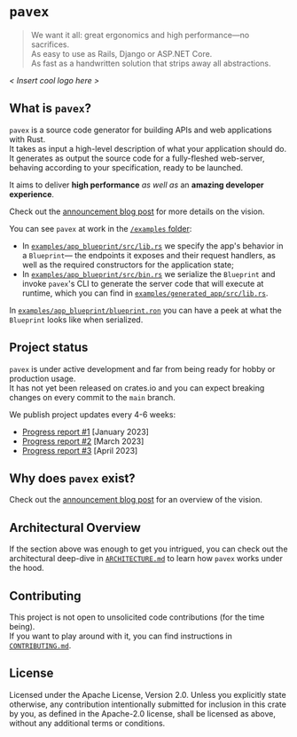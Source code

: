 # `pavex`

> We want it all: great ergonomics and high performance—no sacrifices.  
> As easy to use as Rails, Django or ASP.NET Core.  
> As fast as a handwritten solution that strips away all abstractions.

_< Insert cool logo here >_

## What is `pavex`?

`pavex` is a source code generator for building APIs and web applications with Rust.  
It takes as input a high-level description of what your application should do.
It generates as output the source code for a fully-fleshed web-server, behaving according to your specification, ready
to be launched.

It aims to deliver **high performance** _as well as_ an **amazing developer experience**.

Check out the [announcement blog post](https://www.lpalmieri.com/posts/a-taste-of-pavex-rust-web-framework/) for more
details on the vision.

You can see `pavex` at work in the [`/examples` folder](./examples):

- In [`examples/app_blueprint/src/lib.rs`](./examples/app_blueprint/src/lib.rs) we specify the app's behavior in
  a `Blueprint`—
  the endpoints it exposes and their request handlers, as well as the required constructors for the application state;
- In [`examples/app_blueprint/src/bin.rs`](./examples/app_blueprint/src/bin.rs) we serialize the `Blueprint` and
  invoke `pavex`'s CLI to generate the server code that will execute at runtime, which you can find in
  [`examples/generated_app/src/lib.rs`](./examples/generated_app/src/lib.rs).

In [`examples/app_blueprint/blueprint.ron`](./examples/app_blueprint/blueprint.ron) you can have a peek at what
the `Blueprint` looks like when serialized.

## Project status

`pavex` is under active development and far from being ready for hobby or production usage.  
It has not yet been released on crates.io and you can expect breaking changes on every commit to the `main` branch.

We publish project updates every 4-6 weeks:

- [Progress report #1](https://www.lpalmieri.com/posts/pavex-progress-report-01/) [January 2023]
- [Progress report #2](https://www.lpalmieri.com/posts/pavex-progress-report-02/) [March 2023]
- [Progress report #3](https://www.lpalmieri.com/posts/pavex-progress-report-03/) [April 2023]

## Why does `pavex` exist?

Check out the [announcement blog post](https://www.lpalmieri.com/posts/a-taste-of-pavex-rust-web-framework/) for an
overview of the vision.

## Architectural Overview

If the section above was enough to get you intrigued, you can check out the architectural deep-dive
in [`ARCHITECTURE.md`](ARCHITECTURE.md) to learn how `pavex` works under the hood.

## Contributing

This project is not open to unsolicited code contributions (for the time being).  
If you want to play around with it, you can find instructions in [`CONTRIBUTING.md`](CONTRIBUTING.md).

## License

Licensed under the Apache License, Version 2.0.
Unless you explicitly state otherwise, any contribution intentionally submitted for inclusion in this crate by you, as
defined in the Apache-2.0 license, shall be licensed as above, without any additional terms or conditions.
